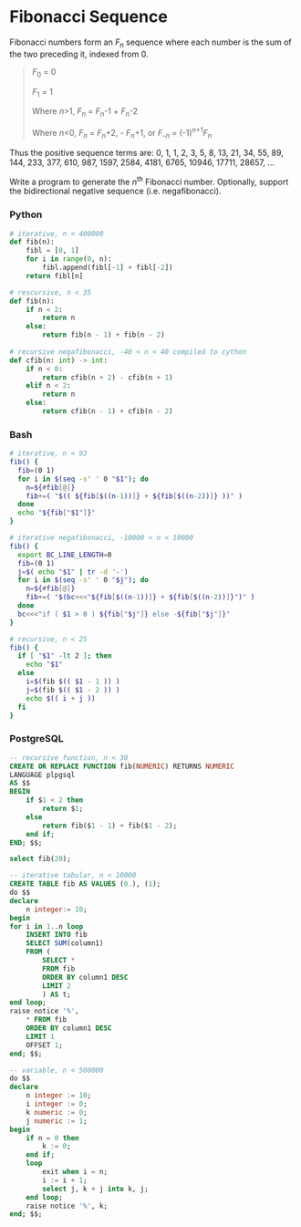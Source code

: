 # Fibonacci Sequence
Fibonacci numbers form an *F<sub>n</sub>* sequence where each number is the sum of the two preceding it, indexed from 0.

> *F*<sub>0</sub> = 0
>
> *F*<sub>1</sub> = 1
> 
> Where *n*>1, *F<sub>n</sub>* = *F<sub>n</sub>*-1 + *F<sub>n</sub>*-2
> 
> Where *n*<0, *F<sub>n</sub>* = *F<sub>n</sub>*+2, - *F<sub>n</sub>*+1, or  *F<sub>-n</sub>* = (-1)<sup>*n*+1</sup>*F<sub>n</sub>*

Thus the positive sequence terms are: 0, 1, 1, 2, 3, 5, 8, 13, 21, 34, 55, 89, 144, 233, 377, 610, 987, 1597, 2584, 4181, 6765, 10946, 17711, 28657, ...

Write a program to generate the *n*<sup>th</sup> Fibonacci number. Optionally, support the bidirectional negative sequence (i.e. negafibonacci).

### Python
```python
# iterative, n < 400000
def fib(n):
    fibl = [0, 1]
    for i in range(0, n):
        fibl.append(fibl[-1] + fibl[-2])
    return fibl[n]

# rescursive, n < 35
def fib(n):
    if n < 2:
        return n
    else:
        return fib(n - 1) + fib(n - 2)
	
# recursive negafibonacci, -40 < n < 40 compiled to cython
def cfib(n: int) -> int:
    if n < 0:
        return cfib(n + 2) - cfib(n + 1)
    elif n < 2:
        return n
    else:
        return cfib(n - 1) + cfib(n - 2)
```

### Bash
```bash
# iterative, n < 93
fib() {
  fib=(0 1)
  for i in $(seq -s' ' 0 "$1"); do
    n=${#fib[@]}
    fib+=( "$(( ${fib[$((n-1))]} + ${fib[$((n-2))]} ))" )
  done
  echo "${fib["$1"]}"
}

# iterative negafibonacci, -10000 < n < 10000
fib() {
  export BC_LINE_LENGTH=0
  fib=(0 1)
  j=$( echo "$1" | tr -d '-')
  for i in $(seq -s' ' 0 "$j"); do
    n=${#fib[@]}
    fib+=( "$(bc<<<"${fib[$((n-1))]} + ${fib[$((n-2))]}")" )
  done
  bc<<<"if ( $1 > 0 ) ${fib["$j"]} else -${fib["$j"]}"
}

# recursive, n < 25
fib() {
  if [ "$1" -lt 2 ]; then
    echo "$1"
  else
    i=$(fib $(( $1 - 1 )) )
    j=$(fib $(( $1 - 2 )) )
    echo $(( i + j ))
  fi
}
```

### PostgreSQL
```sql
-- recursive function, n < 30
CREATE OR REPLACE FUNCTION fib(NUMERIC) RETURNS NUMERIC
LANGUAGE plpgsql
AS $$
BEGIN
	if $1 < 2 then
		return $1;
	else
		return fib($1 - 1) + fib($1 - 2);
	end if;
END; $$;

select fib(20);

-- iterative tabular, n < 10000
CREATE TABLE fib AS VALUES (0.), (1);
do $$
declare
	n integer:= 10;
begin
for i in 1..n loop
	INSERT INTO fib
	SELECT SUM(column1)
	FROM (
		SELECT *
		FROM fib
		ORDER BY column1 DESC
		LIMIT 2
		) AS t;
end loop;
raise notice '%',
	* FROM fib
	ORDER BY column1 DESC
	LIMIT 1
	OFFSET 1;
end; $$;

-- variable, n < 500000
do $$
declare
	n integer := 10;
	i integer := 0;
	k numeric := 0; 
	j numeric := 1;
begin
	if n = 0 then
		k := 0;
	end if;
	loop
		exit when i = n;
		i := i + 1;
		select j, k + j into k, j;
	end loop;
	raise notice '%', k;
end; $$;
```
